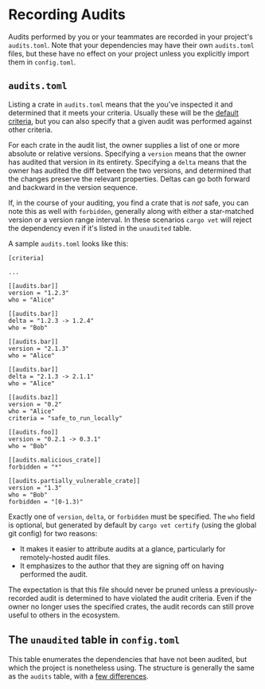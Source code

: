 # Recording Audits

Audits performed by you or your teammates are recorded in your project's
`audits.toml`. Note that your dependencies may have their own `audits.toml`
files, but these have no effect on your project unless you explicitly import
them in `config.toml`.

## `audits.toml`

Listing a crate in `audits.toml` means that the you've inspected it and
determined that it meets your criteria. Usually these will be the [default
criteria](defining-criteria.md), but you can also specify that a given audit was
performed against other criteria.

For each crate in the audit list, the owner supplies a list of one or more
absolute or relative versions. Specifying a `version` means that the owner has
audited that version in its entirety. Specifying a `delta` means that the owner
has audited the diff between the two versions, and determined that the changes
preserve the relevant properties. Deltas can go both forward and backward in the
version sequence.

If, in the course of your auditing, you find a crate that is _not_ safe, you
can note this as well with `forbidden`, generally along with either a
star-matched version or a version range interval. In these scenarios `cargo vet`
will reject the dependency even if it's listed in the `unaudited` table.

A sample `audits.toml` looks like this:
```
[criteria]

...

[[audits.bar]]
version = "1.2.3"
who = "Alice"

[[audits.bar]]
delta = "1.2.3 -> 1.2.4"
who = "Bob"

[[audits.bar]]
version = "2.1.3"
who = "Alice"

[[audits.bar]]
delta = "2.1.3 -> 2.1.1"
who = "Alice"

[[audits.baz]]
version = "0.2"
who = "Alice"
criteria = "safe_to_run_locally"

[[audits.foo]]
version = "0.2.1 -> 0.3.1"
who = "Bob"

[[audits.malicious_crate]]
forbidden = "*"

[[audits.partially_vulnerable_crate]]
version = "1.3"
who = "Bob"
forbidden = "[0-1.3)"
```

Exactly one of `version`, `delta`, or `forbidden` must be specified.  The `who`
field is optional, but generated by default by `cargo vet certify` (using the
global git config) for two reasons:
* It makes it easier to attribute audits at a glance, particularly for
  remotely-hosted audit files.
* It emphasizes to the author that they are signing off on having performed the
  audit.

The expectation is that this file should never be pruned unless a
previously-recorded audit is determined to have violated the audit criteria.
Even if the owner no longer uses the specified crates, the audit records can
still prove useful to others in the ecosystem.

## The `unaudited` table in `config.toml`

This table enumerates the dependencies that have not been audited, but which the
project is nonetheless using. The structure is generally the same as the
`audits` table, with a [few differences](config.md#the-unaudited-table).
